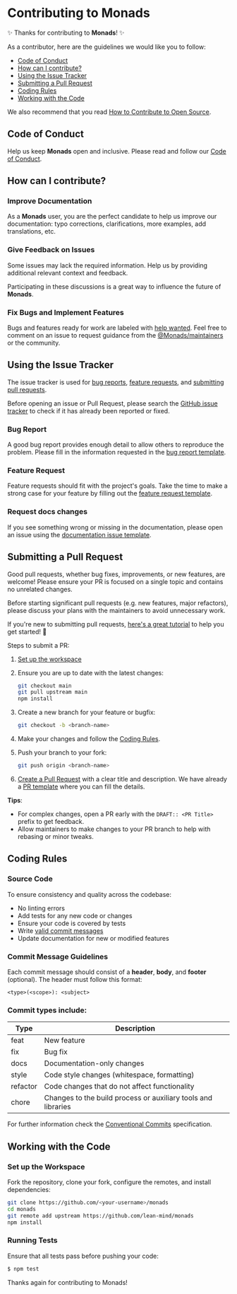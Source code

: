 # Contributing to Monads

✨ Thanks for contributing to **Monads**! ✨

As a contributor, here are the guidelines we would like you to follow:

- [Code of Conduct](#code-of-conduct)
- [How can I contribute?](#how-can-i-contribute)
- [Using the Issue Tracker](#using-the-issue-tracker)
- [Submitting a Pull Request](#submitting-a-pull-request)
- [Coding Rules](#coding-rules)
- [Working with the Code](#working-with-the-code)

We also recommend that you read [How to Contribute to Open Source](https://opensource.guide/how-to-contribute).

## Code of Conduct

Help us keep **Monads** open and inclusive. Please read and follow our [Code of Conduct](CODE_OF_CONDUCT.md).

## How can I contribute?

### Improve Documentation

As a **Monads** user, you are the perfect candidate to help us improve our documentation: typo corrections,
clarifications, more examples, add translations, etc.

### Give Feedback on Issues

Some issues may lack the required information. Help us by providing additional relevant context and feedback.

Participating in these discussions is a great way to influence the future of **Monads**.

### Fix Bugs and Implement Features

Bugs and features ready for work are labeled
with [help wanted](https://github.com/lean-mind/monads/issues?q=is%3Aopen+is%3Aissue+label%3A%22help+wanted%22). Feel
free to comment on an issue to request guidance from
the [@Monads/maintainers](https://github.com/lean-mind/monads/graphs/contributors)
or the community.

## Using the Issue Tracker

The issue tracker is used for [bug reports](#bug-report), [feature requests](#feature-request),
and [submitting pull requests](#submitting-a-pull-request).

Before opening an issue or Pull Request, please search
the [GitHub issue tracker](https://github.com/lean-mind/monads/issues) to check if it has already been reported or fixed.

### Bug Report

A good bug report provides enough detail to allow others to reproduce the problem. Please fill in the information
requested in the [bug report template](https://github.com/lean-mind/monads/issues/new?template=bugs.yml).

### Feature Request

Feature requests should fit with the project's goals. Take the time to make a strong case for your feature by filling
out the [feature request template](https://github.com/lean-mind/monads/issues/new?template=enhacements.yml).

### Request docs changes

If you see something wrong or missing in the documentation, please open an issue using the
[documentation issue template](https://github.com/lean-mind/monads/issues/new?template=docs.yml).


## Submitting a Pull Request

Good pull requests, whether bug fixes, improvements, or new features, are welcome! Please ensure your PR is focused on a
single topic and contains no unrelated changes.

Before starting significant pull requests (e.g. new features, major refactors), please discuss your plans with the
maintainers to avoid unnecessary work.

If you're new to submitting pull
requests, [here's a great tutorial](https://opensource.guide/how-to-contribute/#opening-a-pull-request) to help you get
started! 🎉

Steps to submit a PR:

1. [Set up the workspace](#set-up-the-workspace)
2. Ensure you are up to date with the latest changes:

    ```bash
    git checkout main
    git pull upstream main
    npm install
    ```

3. Create a new branch for your feature or bugfix:

    ```bash
    git checkout -b <branch-name>
    ```

4. Make your changes and follow the [Coding Rules](#coding-rules).
5. Push your branch to your fork:

    ```bash
    git push origin <branch-name>
    ```

6. [Create a Pull Request](https://help.github.com/articles/creating-a-pull-request/) with a clear title and
   description. We have already a [PR template](https://github.com/lean-mind/monads/blob/beta/.github/PULL_REQUEST_TEMPLATE.md) where you can fill the details.


**Tips**:

- For complex changes, open a PR early with the `DRAFT:: <PR Title>` prefix to get feedback.
- Allow maintainers to make changes to your PR branch to help with rebasing or minor tweaks.

## Coding Rules

### Source Code

To ensure consistency and quality across the codebase:

- No linting errors
- Add tests for any new code or changes
- Ensure your code is covered by tests
- Write [valid commit messages](#commit-message-guidelines)
- Update documentation for new or modified features

### Commit Message Guidelines

Each commit message should consist of a **header**, **body**, and **footer** (optional). The header must follow this
format:

```commit
<type>(<scope>): <subject>
```

### Commit types include:

| Type     | Description                                                   |
|----------|---------------------------------------------------------------|
| feat     | New feature                                                   |
| fix      | Bug fix                                                       |
| docs     | Documentation-only changes                                    |
| style    | Code style changes (whitespace, formatting)                   |
| refactor | Code changes that do not affect functionality                 |
| chore    | Changes to the build process or auxiliary tools and libraries |

For further information check the [Conventional Commits](https://www.conventionalcommits.org/en/v1.0.0/) specification.

## Working with the Code

### Set up the Workspace

Fork the repository, clone your fork, configure the remotes, and install dependencies:

```bash
git clone https://github.com/<your-username>/monads
cd monads
git remote add upstream https://github.com/lean-mind/monads
npm install
```

### Running Tests

Ensure that all tests pass before pushing your code:

```bash
$ npm test
```

Thanks again for contributing to Monads!
